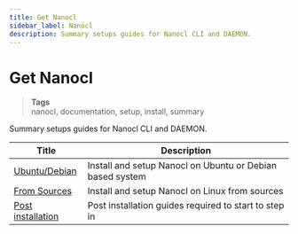 ```yaml
---
title: Get Nanocl
sidebar_label: Nanocl
description: Summary setups guides for Nanocl CLI and DAEMON.
---
```


# Get Nanocl

> **Tags** <br />
> nanocl, documentation, setup, install, summary

Summary setups guides for Nanocl CLI and DAEMON.

| Title      | Description |
| ----------- | ----------- |
| [Ubuntu/Debian](/docs/setups/nanocl/linux/ubuntu.md)   | Install and setup Nanocl on Ubuntu or Debian based system  |
| [From Sources](/docs/setups/nanocl/linux/from-sources.md)   | Install and setup Nanocl on Linux from sources  |
| [Post installation](/docs/setups/nanocl/linux/post-installation.md)   | Post installation guides required to start to step in  |
